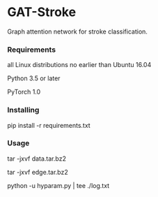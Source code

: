 # GAT-Stroke

Graph attention network for stroke classification.

### Requirements

all Linux distributions no earlier than Ubuntu 16.04

Python 3.5 or later

PyTorch 1.0

### Installing

pip install -r requirements.txt

### Usage

tar -jxvf data.tar.bz2

tar -jxvf edge.tar.bz2

python -u hyparam.py | tee ./log.txt
